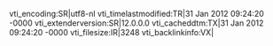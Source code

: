 vti_encoding:SR|utf8-nl
vti_timelastmodified:TR|31 Jan 2012 09:24:20 -0000
vti_extenderversion:SR|12.0.0.0
vti_cacheddtm:TX|31 Jan 2012 09:24:20 -0000
vti_filesize:IR|3248
vti_backlinkinfo:VX|
